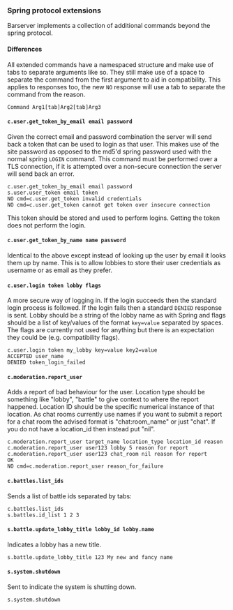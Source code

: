 ### Spring protocol extensions
Barserver implements a collection of additional commands beyond the spring protocol.

#### Differences
All extended commands have a namespaced structure and make use of tabs to separate arguments like so. They still make use of a space to separate the command from the first argument to aid in compatibility. This applies to responses too, the new `NO` response will use a tab to separate the command from the reason.
```
Command Arg1[tab]Arg2[tab]Arg3
```

#### `c.user.get_token_by_email email password`
Given the correct email and password combination the server will send back a token that can be used to login as that user. This makes use of the site password as opposed to the md5'd spring password used with the normal spring `LOGIN` command. This command must be performed over a TLS connection, if it is attempted over a non-secure connection the server will send back an error.
```
c.user.get_token_by_email email password
s.user.user_token email token
NO cmd=c.user.get_token invalid credentials
NO cmd=c.user.get_token cannot get token over insecure connection
```
This token should be stored and used to perform logins. Getting the token does not perform the login.

#### `c.user.get_token_by_name name password`
Identical to the above except instead of looking up the user by email it looks them up by name. This is to allow lobbies to store their user credentials as username or as email as they prefer.

#### `c.user.login token lobby flags`
A more secure way of logging in. If the login succeeds then the standard login process is followed. If the login fails then a standard `DENIED` response is sent. Lobby should be a string of the lobby name as with Spring and flags should be a list of key/values of the format `key=value` separated by spaces. The flags are currently not used for anything but there is an expectation they could be (e.g. compatibility flags).
```
c.user.login token my_lobby key=value key2=value
ACCEPTED user_name
DENIED token_login_failed
```

#### `c.moderation.report_user`
Adds a report of bad behaviour for the user. Location type should be something like "lobby", "battle" to give context to where the report happened. Location ID should be the specific numerical instance of that location. As chat rooms currently use names if you want to submit a report for a chat room the advised format is "chat:room_name" or just "chat". If you do not have a location_id then instead put "nil".
```
c.moderation.report_user target_name location_type location_id reason
c.moderation.report_user user123 lobby 5 reason for report
c.moderation.report_user user123 chat_room nil reason for report
OK
NO cmd=c.moderation.report_user reason_for_failure
```

#### `c.battles.list_ids`
Sends a list of battle ids separated by tabs:
```
c.battles.list_ids
s.battles.id_list 1 2 3
```

#### `s.battle.update_lobby_title lobby_id lobby.name`
Indicates a lobby has a new title.
```
s.battle.update_lobby_title 123 My new and fancy name
```

#### `s.system.shutdown`
Sent to indicate the system is shutting down.
```
s.system.shutdown
```
